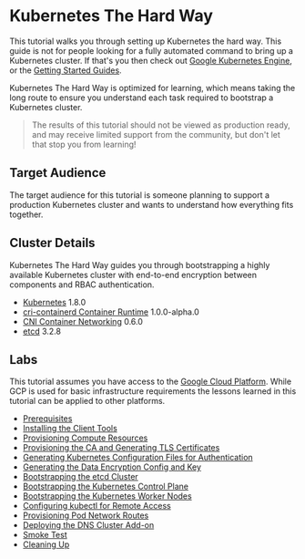 # Kubernetes The Hard Way

This tutorial walks you through setting up Kubernetes the hard way. This guide is not for people looking for a fully automated command to bring up a Kubernetes cluster. If that's you then check out [Google Kubernetes Engine](https://cloud.google.com/kubernetes-engine/), or the [Getting Started Guides](http://kubernetes.io/docs/getting-started-guides/).

Kubernetes The Hard Way is optimized for learning, which means taking the long route to ensure you understand each task required to bootstrap a Kubernetes cluster.

> The results of this tutorial should not be viewed as production ready, and may receive limited support from the community, but don't let that stop you from learning!

## Target Audience

The target audience for this tutorial is someone planning to support a production Kubernetes cluster and wants to understand how everything fits together.

## Cluster Details

Kubernetes The Hard Way guides you through bootstrapping a highly available Kubernetes cluster with end-to-end encryption between components and RBAC authentication.

* [Kubernetes](https://github.com/kubernetes/kubernetes) 1.8.0
* [cri-containerd Container Runtime](https://github.com/kubernetes-incubator/cri-containerd) 1.0.0-alpha.0
* [CNI Container Networking](https://github.com/containernetworking/cni) 0.6.0
* [etcd](https://github.com/coreos/etcd) 3.2.8

## Labs

This tutorial assumes you have access to the [Google Cloud Platform](https://cloud.google.com). While GCP is used for basic infrastructure requirements the lessons learned in this tutorial can be applied to other platforms.

* [Prerequisites](docs/01-prerequisites.md)
* [Installing the Client Tools](docs/02-client-tools.md)
* [Provisioning Compute Resources](docs/03-compute-resources.md)
* [Provisioning the CA and Generating TLS Certificates](docs/04-certificate-authority.md)
* [Generating Kubernetes Configuration Files for Authentication](docs/05-kubernetes-configuration-files.md)
* [Generating the Data Encryption Config and Key](docs/06-data-encryption-keys.md)
* [Bootstrapping the etcd Cluster](docs/07-bootstrapping-etcd.md)
* [Bootstrapping the Kubernetes Control Plane](docs/08-bootstrapping-kubernetes-controllers.md)
* [Bootstrapping the Kubernetes Worker Nodes](docs/09-bootstrapping-kubernetes-workers.md)
* [Configuring kubectl for Remote Access](docs/10-configuring-kubectl.md)
* [Provisioning Pod Network Routes](docs/11-pod-network-routes.md)
* [Deploying the DNS Cluster Add-on](docs/12-dns-addon.md)
* [Smoke Test](docs/13-smoke-test.md)
* [Cleaning Up](docs/14-cleanup.md)
